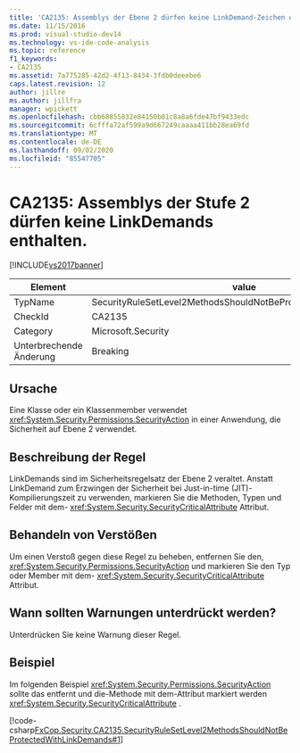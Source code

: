 ```yaml
---
title: 'CA2135: Assemblys der Ebene 2 dürfen keine LinkDemand-Zeichen enthalten | Microsoft-Dokumentation'
ms.date: 11/15/2016
ms.prod: visual-studio-dev14
ms.technology: vs-ide-code-analysis
ms.topic: reference
f1_keywords:
- CA2135
ms.assetid: 7a775285-42d2-4f13-8434-3fdb0deeebe6
caps.latest.revision: 12
author: jillre
ms.author: jillfra
manager: wpickett
ms.openlocfilehash: cbb68855832e84150b81c8a8a6fde47bf9433edc
ms.sourcegitcommit: 6cfffa72af599a9d667249caaaa411bb28ea69fd
ms.translationtype: MT
ms.contentlocale: de-DE
ms.lasthandoff: 09/02/2020
ms.locfileid: "85547705"
---
```

# <a name="ca2135-level-2-assemblies-should-not-contain-linkdemands"></a>CA2135: Assemblys der Stufe 2 dürfen keine LinkDemands enthalten.
[!INCLUDE[vs2017banner](../includes/vs2017banner.md)]

|Element|value|
|-|-|
|TypName|SecurityRuleSetLevel2MethodsShouldNotBeProtectedWithLinkDemands|
|CheckId|CA2135|
|Category|Microsoft.Security|
|Unterbrechende Änderung|Breaking|

## <a name="cause"></a>Ursache
 Eine Klasse oder ein Klassenmember verwendet <xref:System.Security.Permissions.SecurityAction> in einer Anwendung, die Sicherheit auf Ebene 2 verwendet.

## <a name="rule-description"></a>Beschreibung der Regel
 LinkDemands sind im Sicherheitsregelsatz der Ebene 2 veraltet. Anstatt LinkDemand zum Erzwingen der Sicherheit bei Just-in-time (JIT)-Kompilierungszeit zu verwenden, markieren Sie die Methoden, Typen und Felder mit dem- <xref:System.Security.SecurityCriticalAttribute> Attribut.

## <a name="how-to-fix-violations"></a>Behandeln von Verstößen
 Um einen Verstoß gegen diese Regel zu beheben, entfernen Sie den, <xref:System.Security.Permissions.SecurityAction> und markieren Sie den Typ oder Member mit dem- <xref:System.Security.SecurityCriticalAttribute> Attribut.

## <a name="when-to-suppress-warnings"></a>Wann sollten Warnungen unterdrückt werden?
 Unterdrücken Sie keine Warnung dieser Regel.

## <a name="example"></a>Beispiel
 Im folgenden Beispiel <xref:System.Security.Permissions.SecurityAction> sollte das entfernt und die-Methode mit dem-Attribut markiert werden <xref:System.Security.SecurityCriticalAttribute> .

 [!code-csharp[FxCop.Security.CA2135.SecurityRuleSetLevel2MethodsShouldNotBeProtectedWithLinkDemands#1](../snippets/csharp/VS_Snippets_CodeAnalysis/fxcop.security.ca2135.securityrulesetlevel2methodsshouldnotbeprotectedwithlinkdemands/cs/ca2135.cs#1)]
